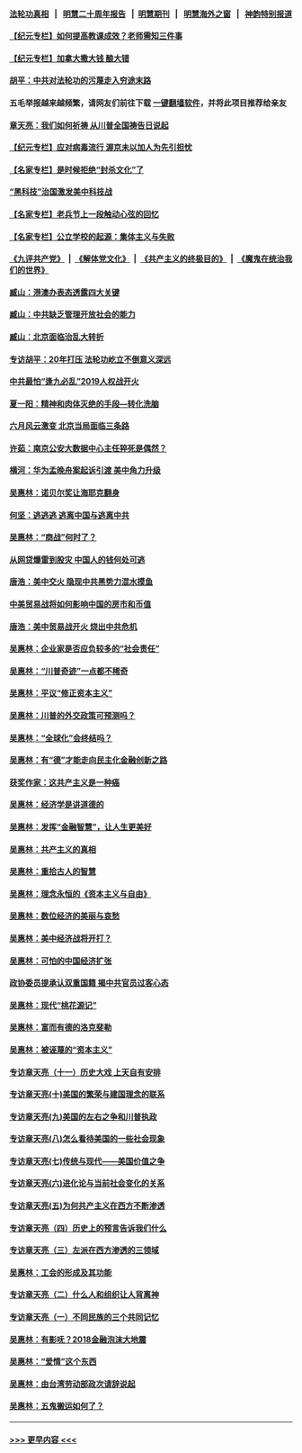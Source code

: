 #### [法轮功真相](https://github.com/gfw-breaker/truth/blob/master/README.md?t=0) &nbsp;&nbsp;|&nbsp;&nbsp; [明慧二十周年报告](https://github.com/gfw-breaker/mh-reports/blob/master/README.md?t=0) &nbsp;&nbsp;|&nbsp;&nbsp;[明慧期刊](https://github.com/gfw-breaker/mh-qikan) &nbsp;&nbsp;|&nbsp;&nbsp; [明慧海外之窗](https://github.com/gfw-breaker/mh-news/blob/master/README.md?t=0) &nbsp;&nbsp;|&nbsp;&nbsp; [神韵特别报道](https://github.com/gfw-breaker/mh-news/blob/master/shenyun.md?t=0)
#### [【纪元专栏】如何提高教课成效？老师需知三件事](../pages/nsc423/n12417848.md?t=06290851) 
#### [【纪元专栏】加拿大撒大钱 酿大错](../pages/nsc423/n12406564.md?t=06290851) 
#### [胡平：中共对法轮功的污蔑走入穷途末路](../pages/nsc423/n12266737.md?t=06290851) 
#### 五毛举报越来越频繁，请网友们前往下载 [一键翻墙软件](https://github.com/gfw-breaker/ssr-accounts)，并将此项目推荐给亲友
#### [章天亮：我们如何祈祷 从川普全国祷告日说起](../pages/nsc423/n11944627.md?t=06290851) 
#### [【纪元专栏】应对病毒流行 渥京未以加人为先引担忧](../pages/nsc423/n11875714.md?t=06290851) 
#### [【名家专栏】是时候拒绝“封杀文化”了](../pages/nsc423/n11814093.md?t=06290851) 
#### [“黑科技”治国激发美中科技战](../pages/nsc423/n11638056.md?t=06290851) 
#### [【名家专栏】老兵节上一段触动心弦的回忆](../pages/nsc423/n11646016.md?t=06290851) 
#### [【名家专栏】公立学校的起源：集体主义与失败](../pages/nsc423/n11601833.md?t=06290851) 
#### [《九评共产党》](https://github.com/begood0513/9ping.md/blob/master/README.md) &nbsp;|&nbsp; [《解体党文化》](../../../../jtdwh.md/blob/master/README.md)  &nbsp;|&nbsp; [《共产主义的终极目的》](../../../../gczydzjmd.md/blob/master/README.md) &nbsp;|&nbsp; [《魔鬼在统治我们的世界》](../../../../mgztzwmdsj.md/blob/master/README.md) 
#### [臧山：港澳办表态透露四大关键](../pages/nsc423/n11421628.md?t=06290851) 
#### [臧山：中共缺乏管理开放社会的能力](../pages/nsc423/n11407457.md?t=06290851) 
#### [臧山：北京面临治乱大转折](../pages/nsc423/n11406895.md?t=06290851) 
#### [专访胡平：20年打压 法轮功屹立不倒意义深远](../pages/nsc423/n11398800.md?t=06290851) 
#### [中共最怕“逢九必乱”2019人权战开火](../pages/nsc423/n11385248.md?t=06290851) 
#### [夏一阳：精神和肉体灭绝的手段—转化洗脑](../pages/nsc423/n11368250.md?t=06290851) 
#### [六月风云激变 北京当局面临三条路](../pages/nsc423/n11313668.md?t=06290851) 
#### [许茹：南京公安大数据中心主任猝死是偶然？](../pages/nsc423/n11064744.md?t=06290851) 
#### [横河：华为孟晚舟案起诉引渡 美中角力升级](../pages/nsc423/n11027230.md?t=06290851) 
#### [吴惠林：诺贝尔奖让海耶克翻身](../pages/nsc423/n10890049.md?t=06290851) 
#### [何坚：逃逃逃 逃离中国与逃离中共](../pages/nsc423/n10592891.md?t=06290851) 
#### [吴惠林：“商战”何时了？](../pages/nsc423/n10573558.md?t=06290851) 
#### [从网贷爆雷到股灾 中国人的钱何处可逃](../pages/nsc423/n10572800.md?t=06290851) 
#### [唐浩：美中交火 隐现中共黑势力混水摸鱼](../pages/nsc423/n10544040.md?t=06290851) 
#### [中美贸易战将如何影响中国的房市和币值](../pages/nsc423/n10543697.md?t=06290851) 
#### [唐浩：美中贸易战开火 烧出中共危机](../pages/nsc423/n10540126.md?t=06290851) 
#### [吴惠林：企业家是否应负较多的“社会责任”](../pages/nsc423/n10535022.md?t=06290851) 
#### [吴惠林：“川普奇迹”一点都不稀奇](../pages/nsc423/n10512808.md?t=06290851) 
#### [吴惠林：平议“修正资本主义”](../pages/nsc423/n10495724.md?t=06290851) 
#### [吴惠林：川普的外交政策可预测吗？](../pages/nsc423/n10462387.md?t=06290851) 
#### [吴惠林：“全球化”会终结吗？](../pages/nsc423/n10452838.md?t=06290851) 
#### [吴惠林：有“德”才能走向民主化金融创新之路](../pages/nsc423/n10432292.md?t=06290851) 
#### [获奖作家：这共产主义是一种癌](../pages/nsc423/n10431541.md?t=06290851) 
#### [吴惠林：经济学是讲道德的](../pages/nsc423/n10398014.md?t=06290851) 
#### [吴惠林：发挥“金融智慧”，让人生更美好](../pages/nsc423/n10375019.md?t=06290851) 
#### [吴惠林：共产主义的真相](../pages/nsc423/n10351394.md?t=06290851) 
#### [吴惠林：重拾古人的智慧](../pages/nsc423/n10337691.md?t=06290851) 
#### [吴惠林：理念永恒的《资本主义与自由》](../pages/nsc423/n10316274.md?t=06290851) 
#### [吴惠林：数位经济的美丽与哀愁](../pages/nsc423/n10292946.md?t=06290851) 
#### [吴惠林：美中经济战将开打？](../pages/nsc423/n10258825.md?t=06290851) 
#### [吴惠林：可怕的中国经济扩张](../pages/nsc423/n10219147.md?t=06290851) 
#### [政协委员提承认双重国籍 揭中共官员过客心态](../pages/nsc423/n10208809.md?t=06290851) 
#### [吴惠林：现代“桃花源记”](../pages/nsc423/n10185234.md?t=06290851) 
#### [吴惠林：富而有德的洛克斐勒](../pages/nsc423/n10142264.md?t=06290851) 
#### [吴惠林：被诬蔑的“资本主义”](../pages/nsc423/n10124816.md?t=06290851) 
#### [专访章天亮（十一）历史大戏 上天自有安排](../pages/nsc423/n10094905.md?t=06290851) 
#### [专访章天亮(十)美国的繁荣与建国理念的联系](../pages/nsc423/n10094899.md?t=06290851) 
#### [专访章天亮(九)美国的左右之争和川普执政](../pages/nsc423/n10094889.md?t=06290851) 
#### [专访章天亮(八)怎么看待美国的一些社会现象](../pages/nsc423/n10094857.md?t=06290851) 
#### [专访章天亮(七)传统与现代——美国价值之争](../pages/nsc423/n10093140.md?t=06290851) 
#### [专访章天亮(六)进化论与当前社会变化的关系](../pages/nsc423/n10092036.md?t=06290851) 
#### [专访章天亮(五)为何共产主义在西方不断渗透](../pages/nsc423/n10083620.md?t=06290851) 
#### [专访章天亮（四）历史上的预言告诉我们什么](../pages/nsc423/n10083606.md?t=06290851) 
#### [专访章天亮（三）左派在西方渗透的三领域](../pages/nsc423/n10081115.md?t=06290851) 
#### [吴惠林：工会的形成及其功能](../pages/nsc423/n10080633.md?t=06290851) 
#### [专访章天亮（二）什么人和组织让人背离神](../pages/nsc423/n10076637.md?t=06290851) 
#### [专访章天亮（一）不同民族的三个共同记忆](../pages/nsc423/n10074188.md?t=06290851) 
#### [吴惠林：有影呒？2018金融泡沫大地震](../pages/nsc423/n10040534.md?t=06290851) 
#### [吴惠林：“爱情”这个东西](../pages/nsc423/n10019423.md?t=06290851) 
#### [吴惠林：由台湾劳动部政次请辞说起](../pages/nsc423/n9979679.md?t=06290851) 
#### [吴惠林：五鬼搬运如何了？](../pages/nsc423/n9925338.md?t=06290851) 

----
#### [ >>> 更早内容 <<< ](../indexes/nsc423-earlier.md)
